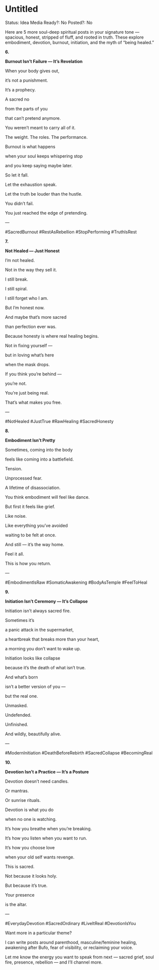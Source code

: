 # Untitled

Status: Idea
Media Ready?: No
Posted?: No

Here are 5 more soul-deep spiritual posts in your signature tone — spacious, honest, stripped of fluff, and rooted in truth. These explore embodiment, devotion, burnout, initiation, and the myth of “being healed.”

**6.**

**Burnout Isn’t Failure — It’s Revelation**

When your body gives out,

it’s not a punishment.

It’s a prophecy.

A sacred no

from the parts of you

that can’t pretend anymore.

You weren’t meant to carry all of it.

The weight. The roles. The performance.

Burnout is what happens

when your soul keeps whispering stop

and you keep saying maybe later.

So let it fall.

Let the exhaustion speak.

Let the truth be louder than the hustle.

You didn’t fail.

You just reached the edge of pretending.

—

#SacredBurnout #RestAsRebellion #StopPerforming #TruthIsRest

**7.**

**Not Healed — Just Honest**

I’m not healed.

Not in the way they sell it.

I still break.

I still spiral.

I still forget who I am.

But I’m honest now.

And maybe that’s more sacred

than perfection ever was.

Because honesty is where real healing begins.

Not in fixing yourself —

but in loving what’s here

when the mask drops.

If you think you’re behind —

you’re not.

You’re just being real.

That’s what makes you free.

—

#NotHealed #JustTrue #RawHealing #SacredHonesty

**8.**

**Embodiment Isn’t Pretty**

Sometimes, coming into the body

feels like coming into a battlefield.

Tension.

Unprocessed fear.

A lifetime of disassociation.

You think embodiment will feel like dance.

But first it feels like grief.

Like noise.

Like everything you’ve avoided

waiting to be felt at once.

And still — it’s the way home.

Feel it all.

This is how you return.

—

#EmbodimentIsRaw #SomaticAwakening #BodyAsTemple #FeelToHeal

**9.**

**Initiation Isn’t Ceremony — It’s Collapse**

Initiation isn’t always sacred fire.

Sometimes it’s

a panic attack in the supermarket,

a heartbreak that breaks more than your heart,

a morning you don’t want to wake up.

Initiation looks like collapse

because it’s the death of what isn’t true.

And what’s born

isn’t a better version of you —

but the real one.

Unmasked.

Undefended.

Unfinished.

And wildly, beautifully alive.

—

#ModernInitiation #DeathBeforeRebirth #SacredCollapse #BecomingReal

**10.**

**Devotion Isn’t a Practice — It’s a Posture**

Devotion doesn’t need candles.

Or mantras.

Or sunrise rituals.

Devotion is what you do

when no one is watching.

It’s how you breathe when you’re breaking.

It’s how you listen when you want to run.

It’s how you choose love

when your old self wants revenge.

This is sacred.

Not because it looks holy.

But because it’s true.

Your presence

is the altar.

—

#EverydayDevotion #SacredOrdinary #LiveItReal #DevotionIsYou

Want more in a particular theme?

I can write posts around parenthood, masculine/feminine healing, awakening after Bufo, fear of visibility, or reclaiming your voice.

Let me know the energy you want to speak from next — sacred grief, soul fire, presence, rebellion — and I’ll channel more.